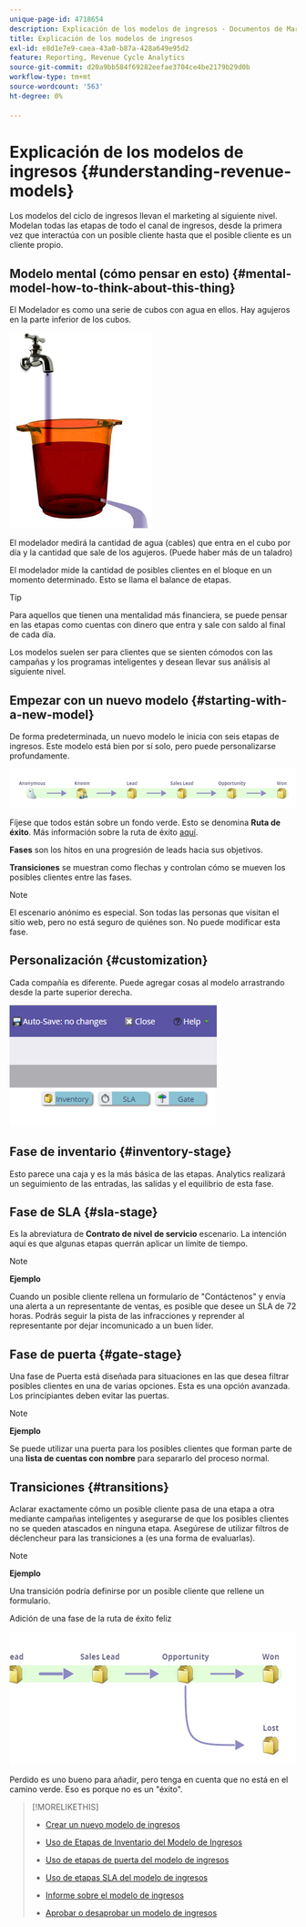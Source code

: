 ```yaml
---
unique-page-id: 4718654
description: Explicación de los modelos de ingresos - Documentos de Marketo - Documentación del producto
title: Explicación de los modelos de ingresos
exl-id: e8d1e7e9-caea-43a0-b87a-428a649e95d2
feature: Reporting, Revenue Cycle Analytics
source-git-commit: d20a9bb584f69282eefae3704ce4be2179b29d0b
workflow-type: tm+mt
source-wordcount: '563'
ht-degree: 0%

---
```


# Explicación de los modelos de ingresos {#understanding-revenue-models}

Los modelos del ciclo de ingresos llevan el marketing al siguiente nivel. Modelan todas las etapas de todo el canal de ingresos, desde la primera vez que interactúa con un posible cliente hasta que el posible cliente es un cliente propio.

## Modelo mental (cómo pensar en esto) {#mental-model-how-to-think-about-this-thing}

El Modelador es como una serie de cubos con agua en ellos. Hay agujeros en la parte inferior de los cubos.

![](assets/image2015-6-12-10-3a14-3a4.png)

El modelador medirá la cantidad de agua (cables) que entra en el cubo por día y la cantidad que sale de los agujeros. (Puede haber más de un taladro)

El modelador mide la cantidad de posibles clientes en el bloque en un momento determinado. Esto se llama el balance de etapas.

>[!TIP]
>
>Para aquellos que tienen una mentalidad más financiera, se puede pensar en las etapas como cuentas con dinero que entra y sale con saldo al final de cada día.

Los modelos suelen ser para clientes que se sienten cómodos con las campañas y los programas inteligentes y desean llevar sus análisis al siguiente nivel.

## Empezar con un nuevo modelo {#starting-with-a-new-model}

De forma predeterminada, un nuevo modelo le inicia con seis etapas de ingresos. Este modelo está bien por sí solo, pero puede personalizarse profundamente.

![](assets/image2015-6-12-9-3a43-3a11.png)

Fíjese que todos están sobre un fondo verde. Esto se denomina **Ruta de éxito**. Más información sobre la ruta de éxito [aquí](/help/marketo/product-docs/reporting/revenue-cycle-analytics/revenue-cycle-models/understanding-revenue-model-success-path.md).

**Fases** son los hitos en una progresión de leads hacia sus objetivos.

**Transiciones** se muestran como flechas y controlan cómo se mueven los posibles clientes entre las fases.

>[!NOTE]
>
>El escenario anónimo es especial. Son todas las personas que visitan el sitio web, pero no está seguro de quiénes son. No puede modificar esta fase.

## Personalización {#customization}

Cada compañía es diferente. Puede agregar cosas al modelo arrastrando desde la parte superior derecha.

![](assets/image2015-6-12-9-3a45-3a36.png)

## Fase de inventario {#inventory-stage}

Esto parece una caja y es la más básica de las etapas. Analytics realizará un seguimiento de las entradas, las salidas y el equilibrio de esta fase.

## Fase de SLA {#sla-stage}

Es la abreviatura de **Contrato de nivel de servicio** escenario. La intención aquí es que algunas etapas querrán aplicar un límite de tiempo.

>[!NOTE]
>
>**Ejemplo**
>
>Cuando un posible cliente rellena un formulario de &quot;Contáctenos&quot; y envía una alerta a un representante de ventas, es posible que desee un SLA de 72 horas. Podrás seguir la pista de las infracciones y reprender al representante por dejar incomunicado a un buen líder.

## Fase de puerta {#gate-stage}

Una fase de Puerta está diseñada para situaciones en las que desea filtrar posibles clientes en una de varias opciones. Esta es una opción avanzada. Los principiantes deben evitar las puertas.

>[!NOTE]
>
>**Ejemplo**
>
>Se puede utilizar una puerta para los posibles clientes que forman parte de una **lista de cuentas con nombre** para separarlo del proceso normal.

## Transiciones {#transitions}

Aclarar exactamente cómo un posible cliente pasa de una etapa a otra mediante campañas inteligentes y asegurarse de que los posibles clientes no se queden atascados en ninguna etapa. Asegúrese de utilizar filtros de déclencheur para las transiciones a (es una forma de evaluarlas).

>[!NOTE]
>
>**Ejemplo**
>
>Una transición podría definirse por un posible cliente que rellene un formulario.

Adición de una fase de la ruta de éxito feliz

![](assets/image2015-6-12-10-3a10-3a26.png)

Perdido es uno bueno para añadir, pero tenga en cuenta que no está en el camino verde. Eso es porque no es un &quot;éxito&quot;.

>[!MORELIKETHIS]
>
>* [Crear un nuevo modelo de ingresos](/help/marketo/product-docs/reporting/revenue-cycle-analytics/revenue-cycle-models/create-a-new-revenue-model.md)
>
>* [Uso de Etapas de Inventario del Modelo de Ingresos](/help/marketo/product-docs/reporting/revenue-cycle-analytics/revenue-cycle-models/using-revenue-model-inventory-stages.md)
>
>* [Uso de etapas de puerta del modelo de ingresos](/help/marketo/product-docs/reporting/revenue-cycle-analytics/revenue-cycle-models/using-revenue-model-gate-stages.md)
>
>* [Uso de etapas SLA del modelo de ingresos](/help/marketo/product-docs/reporting/revenue-cycle-analytics/revenue-cycle-models/using-revenue-model-sla-stages.md)
>
>* [Informe sobre el modelo de ingresos](/help/marketo/product-docs/reporting/revenue-cycle-analytics/revenue-cycle-models/report-on-your-revenue-model.md)
>
>* [Aprobar o desaprobar un modelo de ingresos](/help/marketo/product-docs/reporting/revenue-cycle-analytics/revenue-cycle-models/approve-unapprove-a-revenue-model.md)
